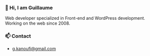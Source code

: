 ### 👋 Hi, I am Guillaume

Web developer specialized in Front-end and WordPress development.\
Working on the web since 2008.

### 📫 Contact
-  [g.kanoufi@gmail.com](mailto:g.kanoufi@gmail.com)
